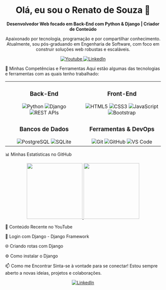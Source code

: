 <div align="center">
<h1>
Olá, eu sou o Renato de Souza 👋
</h1>
<p>
<strong>Desenvolvedor Web focado em Back-End com Python & Django | Criador de Conteúdo</strong>
</p>
<p>
Apaixonado por tecnologia, programação e por compartilhar conhecimento. Atualmente, sou pós-graduando em Engenharia de Software, com foco em construir soluções web robustas e escaláveis.
</p>

<a href="https://www.youtube.com/channel/UCrvLV2DfjVctYlwCEB49MVg" target="_blank">
<img src="https://img.shields.io/badge/YouTube-FF0000?style=for-the-badge&logo=youtube&logoColor=white" alt="Youtube">
</a>
<a href="https://www.linkedin.com/in/renato-de-souza-lucas" target="_blank">
<img src="https://img.shields.io/badge/LinkedIn-0077B5?style=for-the-badge&logo=linkedin&logoColor=white" alt="LinkedIn">
</a>
</div>

🚀 Minhas Competências e Ferramentas
Aqui estão algumas das tecnologias e ferramentas com as quais tenho trabalhado:

<table>
<tr>
<td valign="top" width="50%">
<h3 align="center">Back-End</h3>
<div align="center">
<img src="https://img.shields.io/badge/Python-3776AB?style=for-the-badge&logo=python&logoColor=white" alt="Python">
<img src="https://img.shields.io/badge/Django-092E20?style=for-the-badge&logo=django&logoColor=white" alt="Django">
<img src="https://www.google.com/search?q=https://img.shields.io/badge/REST_APIs-027A72%3Fstyle%3Dfor-the-badge%26logo%3Dapi%26logoColor%3Dwhite" alt="REST APIs">
</div>
</td>
<td valign="top" width="50%">
<h3 align="center">Front-End</h3>
<div align="center">
<img src="https://img.shields.io/badge/HTML5-E34F26?style=for-the-badge&logo=html5&logoColor=white" alt="HTML5">
<img src="https://img.shields.io/badge/CSS3-1572B6?style=for-the-badge&logo=css3&logoColor=white" alt="CSS3">
<img src="https://img.shields.io/badge/JavaScript-F7DF1E?style=for-the-badge&logo=javascript&logoColor=black" alt="JavaScript">
<img src="https://www.google.com/search?q=https://img.shields.io/badge/Bootstrap-7952B3%3Fstyle%3Dfor-the-badge%26logo%3Dbootstrap%26logoColor%3Dwhite" alt="Bootstrap">
</div>
</td>
</tr>
<tr>
<td valign="top" width="50%">
<h3 align="center">Bancos de Dados</h3>
<div align="center">
<img src="https://www.google.com/search?q=https://img.shields.io/badge/PostgreSQL-4169E1%3Fstyle%3Dfor-the-badge%26logo%3Dpostgresql%26logoColor%3Dwhite" alt="PostgreSQL">
<img src="https://www.google.com/search?q=https://img.shields.io/badge/SQLite-003B57%3Fstyle%3Dfor-the-badge%26logo%3Dsqlite%26logoColor%3Dwhite" alt="SQLite">
</div>
</td>
<td valign="top" width="50%">
<h3 align="center">Ferramentas & DevOps</h3>
<div align="center">
<img src="https://www.google.com/search?q=https://img.shields.io/badge/Git-F05032%3Fstyle%3Dfor-the-badge%26logo%3Dgit%26logoColor%3Dwhite" alt="Git">
<img src="https://www.google.com/search?q=https://img.shields.io/badge/GitHub-181717%3Fstyle%3Dfor-the-badge%26logo%3Dgithub%26logoColor%3Dwhite" alt="GitHub">
<img src="https://www.google.com/search?q=https://img.shields.io/badge/VS_Code-007ACC%3Fstyle%3Dfor-the-badge%26logo%3Dvisual-studio-code%26logoColor%3Dwhite" alt="VS Code">
</div>
</td>
</tr>
</table>

📊 Minhas Estatísticas no GitHub
<div align="center">
<a href="https://github.com/renatodesouza">
<img height="180em" src="https://www.google.com/search?q=https://github-readme-stats.vercel.app/api%3Fusername%3Drenatodesouza%26show_icons%3Dtrue%26theme%3Ddracula%26include_all_commits%3Dtrue%26count_private%3Dtrue"/>
<img height="180em" src="https://www.google.com/search?q=https://github-readme-stats.vercel.app/api/top-langs/%3Fusername%3Drenatodesouza%26layout%3Dcompact%26langs_count%3D7%26theme%3Ddracula"/>
</a>
</div>

🎥 Conteúdo Recente no YouTube
<!-- YOUTUBE-LIST:START -->

🔐 Login com Django - Django Framework

🌐 Criando rotas com Django

⚙️ Como instalar o Django

<!-- YOUTUBE-LIST:END -->

📫 Como me Encontrar
Sinta-se à vontade para se conectar! Estou sempre aberto a novas ideias, projetos e colaborações.

<p align="center">
<a href="https://www.linkedin.com/in/renato-de-souza-lucas" target="_blank">
<img src="https://www.google.com/search?q=https://img.shields.io/badge/Vamos_nos_conectar_no_LinkedIn-0077B5%3Fstyle%3Dfor-the-badge%26logo%3Dlinkedin%26logoColor%3Dwhite" alt="LinkedIn">
</a>
</p>
